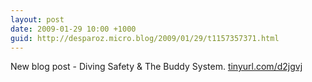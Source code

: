 ```yaml
---
layout: post
date: 2009-01-29 10:00 +1000
guid: http://desparoz.micro.blog/2009/01/29/t1157357371.html
---
```

New blog post - Diving Safety &amp; The Buddy System.  [tinyurl.com/d2jgvj](http://tinyurl.com/d2jgvj)
